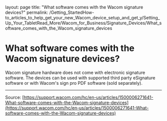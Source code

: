 layout: page
title: "What software comes with the Wacom signature devices?"
permalink: /Getting_StartedHow-to_articles_to_help_get_your_new_Wacom_device_setup_and_get_y/Setting_Up_Your_TabletRead_More/Wacom_for_Business/Signature_Devices/What_software_comes_with_the_Wacom_signature_devices

# What software comes with the Wacom signature devices?

Wacom signature hardware does not come with electronic signature software. The devices can be used with supported third party eSignature software or with Wacom's sign pro PDF software (sold separately).

---
Source: [https://support.wacom.com/hc/en-us/articles/1500006271641-What-software-comes-with-the-Wacom-signature-devices](https://support.wacom.com/hc/en-us/articles/1500006271641-What-software-comes-with-the-Wacom-signature-devices)
